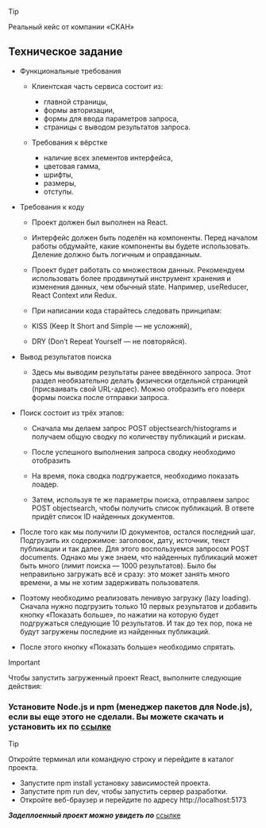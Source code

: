 > [!TIP]
> Реальный кейс от компании «СКАН»

## Техническое задание
* Функциональные требования
    * Клиентская часть сервиса состоит из:
        * главной страницы,
        * формы авторизации,
        * формы для ввода параметров запроса,
        * страницы с выводом результатов запроса.

    * Требования к вёрстке
        * наличие всех элементов интерфейса,
        * цветовая гамма,
        * шрифты,
        * размеры,
        * отступы.
* Требования к коду
    * Проект должен был выполнен на React.
    * Интерфейс должен быть поделён на компоненты. Перед началом работы обдумайте, какие компоненты вы будете использовать. Деление должно быть логичным и оправданным.
    * Проект будет работать со множеством данных. Рекомендуем использовать более продвинутый инструмент хранения и изменения данных, чем обычный state. Например, useReducer, React Context или Redux.
    * При написании кода старайтесь следовать принципам:

    * KISS (Keep It Short and Simple — не усложняй),
    * DRY (Don’t Repeat Yourself — не повторяйся).
  

* Вывод результатов поиска
    * Здесь мы выводим результаты ранее введённого запроса. Этот раздел необязательно делать физически отдельной страницей (присваивать свой URL-адрес). Можно отобразить его поверх формы поиска после отправки запроса.

* Поиск состоит из трёх этапов:

    * Сначала мы делаем запрос POST objectsearch/histograms и получаем общую сводку по количеству публикаций и рискам.

    * После успешного выполнения запроса сводку необходимо отобразить  
    * На время, пока сводка подгружается, необходимо показать лоадер.
    * Затем, используя те же параметры поиска, отправляем запрос POST objectsearch, чтобы получить список публикаций. В ответе придёт список ID найденных документов.
   
* После того как мы получили ID документов, остался последний шаг. Подгрузить их содержимое: заголовок, дату, источник, текст публикации и так далее. Для этого воспользуемся запросом POST documents.
Однако мы уже знаем, что найденных публикаций может быть много (лимит поиска — 1000 результатов). Было бы неправильно загружать всё и сразу: это может занять много времени, а мы не хотим задерживать пользователя.

* Поэтому необходимо реализовать ленивую загрузку (lazy loading). Сначала нужно подгрузить только 10 первых результатов и добавить кнопку «Показать больше», по нажатии на которую будет подгружаться следующие 10 результатов. И так до тех пор, пока не будут загружены последние из найденных публикаций.

* После этого кнопку «Показать больше» необходимо спрятать.
  

> [!IMPORTANT]
>  Чтобы запустить загруженный проект React, выполните следующие действия:

### Установите Node.js и npm (менеджер пакетов для Node.js), если вы еще этого не сделали. Вы можете скачать и установить их по [ссылке](https://nodejs.org/en/download/)

> [!TIP] 
> Откройте терминал или командную строку и перейдите в каталог проекта.
  * Запустите npm install установку зависимостей проекта.
  * Запустите npm run dev, чтобы запустить сервер разработки.
  * Откройте веб-браузер и перейдите по адресу http://localhost:5173


***Задеплоенный проект можно увидеть по*** [ссылке](https://scan-wheat.vercel.app/)
